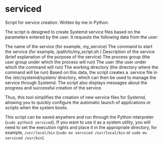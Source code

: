 # serviced
Script for service creation. Written by me in Python.

The script is designed to create Systemd service files based on the parameters entered by the user. It requests the following data from the user:

The name of the service (for example, my_service)
The command to start the service (for example, /path/to/my_script.sh )
Description of the service (brief explanation of the purpose of the service)
The process group (the user group under which the process will run)
The user (the user under which the command will run)
The working directory (the directory where the command will be run)
Based on this data, the script creates a .service file in the /etc/systemd/system/ directory, which can then be used to manage the service through Systemd. The script also displays messages about the progress and successful creation of the service.

Thus, this tool simplifies the creation of new service files for Systemd, allowing you to quickly configure the automatic launch of applications or scripts when the system boots.

This script can be saved anywhere and run through the Python interpreter (`sudo python3 serviced`). If you want to use it as a system utility, you will need to set the execution rights and place it in the appropriate directory, for example, `/usr/local/bin` (`sudo mv serviced /usr/local/bin` or `sudo mv serviced /usr/bin`).
